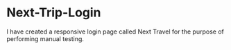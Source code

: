 # Next-Trip-Login
I have created a responsive login page called Next Travel for the purpose of performing manual testing.
